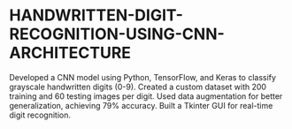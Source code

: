 # HANDWRITTEN-DIGIT-RECOGNITION-USING-CNN-ARCHITECTURE
 Developed a CNN model using Python, TensorFlow, and Keras to classify grayscale handwritten digits (0-9). Created a custom dataset with 200 training and 60 testing images per digit. Used data augmentation for better generalization, achieving 79% accuracy. Built a Tkinter GUI for real-time digit recognition.
